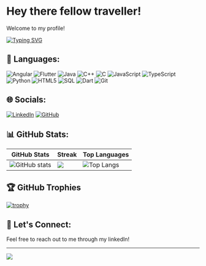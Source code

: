 # Hey there fellow traveller!

Welcome to my profile!

[![Typing SVG](https://readme-typing-svg.demolab.com?font=Fira+Code&weight=500&size=24&duration=2000&pause=400&color=36C7F7&center=true&vCenter=true&random=false&width=435&lines=Hey+im+a;Web+developer;AI+enthusiast;App+developer;Tech+junkie)](https://git.io/typing-svg)

## 🚀 Languages:
![Angular](https://img.shields.io/badge/Angular-%23DD0031.svg?style=for-the-badge&logo=angular&logoColor=white)
![Flutter](https://img.shields.io/badge/Flutter-%2302569B.svg?style=for-the-badge&logo=Flutter&logoColor=white)
![Java](https://img.shields.io/badge/java-%23ED8B00.svg?style=for-the-badge&logo=openjdk&logoColor=white)
![C++](https://img.shields.io/badge/C++-%2300599C.svg?style=for-the-badge&logo=c%2B%2B&logoColor=white)
![C](https://img.shields.io/badge/C-%2300BFFF.svg?style=for-the-badge&logo=c&logoColor=white)
![JavaScript](https://img.shields.io/badge/JavaScript-%23323330.svg?style=for-the-badge&logo=javascript&logoColor=%23F7DF1E)
![TypeScript](https://img.shields.io/badge/typescript-%23007ACC.svg?style=for-the-badge&logo=typescript&logoColor=white)
![Python](https://img.shields.io/badge/Python-%2314354C.svg?style=for-the-badge&logo=python&logoColor=white)
![HTML5](https://img.shields.io/badge/HTML5-%23E34F26.svg?style=for-the-badge&logo=html5&logoColor=white)
![SQL](https://img.shields.io/badge/SQL-%230074D4.svg?style=for-the-badge&logo=sql&logoColor=white)
![Dart](https://img.shields.io/badge/Dart-%230175C2.svg?style=for-the-badge&logo=dart&logoColor=white)
![Git](https://img.shields.io/badge/Git-%23F05033.svg?style=for-the-badge&logo=git&logoColor=white)

## 🌐 Socials:
[![LinkedIn](https://img.shields.io/badge/LinkedIn-%230077B5.svg?&style=for-the-badge&logo=linkedin&logoColor=white)](https://linkedin.com/in/karthik-l-shankar-74b368251)
[![GitHub](https://img.shields.io/badge/GitHub-%2312100E.svg?&style=for-the-badge&logo=github&logoColor=white)](https://github.com/klsxgh)

## 📊 GitHub Stats:
| GitHub Stats | Streak | Top Languages |
|--------------| ------ |---------------|
| ![GitHub stats](https://github-readme-stats.vercel.app/api?username=klsxgh&theme=react&hide_border=false&include_all_commits=false&count_private=false) | ![](https://github-readme-streak-stats.herokuapp.com/?user=klsxgh&theme=react&hide_border=false) | ![Top Langs](https://github-readme-stats.vercel.app/api/top-langs/?username=klsxgh&theme=react&hide_border=false&include_all_commits=false&count_private=false&layout=compact) |

## 🏆 GitHub Trophies
[![trophy](https://github-profile-trophy.vercel.app/?username=klsxgh&theme=onedark)](https://github.com/ryo-ma/github-profile-trophy)

## 💬 Let's Connect:
Feel free to reach out to me through my linkedIn!

---
[![](https://visitcount.itsvg.in/api?id=klsxgh&icon=0&color=0)](https://visitcount.itsvg.in)
